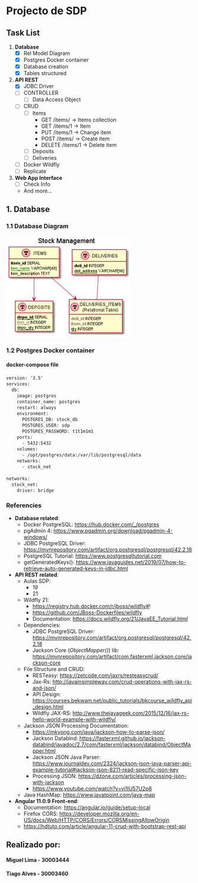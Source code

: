# Projecto de SDP
## Task List
1. **Database**
   * [x] Rel Model Diagram
   * [x] Postgres Docker container
   * [x] Database creation
   * [x] Tables structured
2. **API REST**
   * [x] JDBC Driver
   * [ ] CONTROLLER
     * [ ] Data Access Object
   * [ ] CRUD
     * [ ] Items
       * GET /items/     -> Items collection
       * GET /items/1    -> Item
       * PUT /items/1    -> Change item
       * POST /items/    -> Create item
       * DELETE /items/1 -> Delete item
     * [ ] Deposits
     * [ ] Deliveries
   * [ ] Docker Wildfly
   * [ ] Replicate
3. **Web App Interface**
   * [ ] Check Info
   * And more... 

## 1. Database
### 1.1 Database Diagram
![Relational Model Diagram](/docs/database/Stock_Management.png)
### 1.2 Postgres Docker container
#### docker-compose file
````
version: '3.5'
services:
  db:
    image: postgres
    container_name: postgres
    restart: always
    environment:
      POSTGRES_DB: stock_db
      POSTGRES_USER: sdp
      POSTGRES_PASSWORD: t1t1m1m1
    ports:
      - 5432:5432
    volumes:
      - /opt/postgres/data:/var/lib/postgresql/data
    networks:
      - stock_net
      
networks:
  stock_net:
    driver: bridge
````
### Referencies
* **Database related**:
  * Docker PostgreSQL: https://hub.docker.com/_/postgres
  * pgAdmin 4: https://www.pgadmin.org/download/pgadmin-4-windows/
  * JDBC PostgreSQL Driver: https://mvnrepository.com/artifact/org.postgresql/postgresql/42.2.18
  * PostgreSQL Tutorial: https://www.postgresqltutorial.com
  * getGeneratedKeys(): https://www.javaguides.net/2019/07/how-to-retrieve-auto-generated-keys-in-jdbc.html  
* **API REST related**:
  * Aulas SDP:
    * 19
    * 21  
  * Wildfly 21:
    * https://registry.hub.docker.com/r/jboss/wildfly#!
    * https://github.com/JBoss-Dockerfiles/wildfly
    * Documentation: https://docs.wildfly.org/21/JavaEE_Tutorial.html  
  * Dependencies:
    * JDBC PostgreSQL Driver: https://mvnrepository.com/artifact/org.postgresql/postgresql/42.2.18
    * Jackson Core (_ObjectMapper()_) lib:  https://mvnrepository.com/artifact/com.fasterxml.jackson.core/jackson-core
  * File Structure and CRUD:
    * RESTeasy: https://zetcode.com/jaxrs/resteasycrud/
    * Jax-Rs: http://javainsimpleway.com/crud-operations-with-jax-rs-and-json/
    * API Design: https://courses.bekwam.net/public_tutorials/bkcourse_wildfly_api_design.html
    * Wildfly JAX-RS: http://www.thejavageek.com/2015/12/16/jax-rs-hello-world-example-with-wildfly/
  * Jackson JSON Processing Documentation:
    * https://mkyong.com/java/jackson-how-to-parse-json/
    * Jackson Databind: https://fasterxml.github.io/jackson-databind/javadoc/2.7/com/fasterxml/jackson/databind/ObjectMapper.html
    * Jackson JSON Java Parser: https://www.journaldev.com/2324/jackson-json-java-parser-api-example-tutorial#jackson-json-8211-read-specific-json-key
    * Processing JSON: https://dzone.com/articles/processing-json-with-jackson
    * https://www.youtube.com/watch?v=vi1lU57U2p8
  * Java HashMap: https://www.javatpoint.com/java-map
* **Angular 11.0.9 Front-end**:
  * Documentation: https://angular.io/guide/setup-local
  * Firefox CORS: https://developer.mozilla.org/en-US/docs/Web/HTTP/CORS/Errors/CORSMissingAllowOrigin
  * https://hdtuto.com/article/angular-11-crud-with-bootstrap-rest-api  


## Realizado por:
#### Miguel Lima - 30003444
#### Tiago Alves - 30003460
